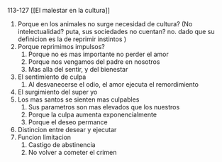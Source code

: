 113-127
[[El malestar en la cultura]]

1. Porque en los animales no surge necesidad de cultura?
	(No intelectualidad? puta, sus sociedades no cuentan? no. dado que su definicion es la de reprimir instintos )
1. Porque reprimimos impulsos?
	1. Porque no es mas importante no perder el amor
	2. Porque nos vengamos del padre en nosotros
	3. Mas alla del sentir, y del bienestar
2. El sentimiento de culpa
	1. Al desvanecerse el odio, el amor ejecuta el remordimiento
3. El surgimiento del super yo
4. Los mas santos se sienten mas culpables
	1. Sus parametros son mas elevados que los nuestros
	2. Porque la culpa aumenta exponencialmente
	3. Porque el deseo  permance
5. Distincion entre desear y ejecutar
6. Funcion limitacion
	1. Castigo de abstinencia
	2. No volver a cometer el crimen